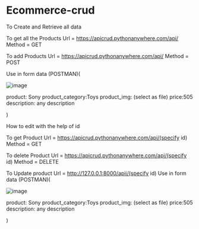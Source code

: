 # Ecommerce-crud

To Create and Retrieve all data

To get all the Products
Url = https://apicrud.pythonanywhere.com/api/
Method = GET


To add Products
Url = https://apicrud.pythonanywhere.com/api/
Method = POST


Use in form data (POSTMAN)(

![image](https://github.com/kunal-2668/Ecommerce-crud/assets/103948198/47f02831-176d-4411-84a9-97ce9434bb46)


product: Sony
product_category:Toys
product_img: (select as file)
price:505
description: any description

)


How to edit with the help of id


To get Product
Url = https://apicrud.pythonanywhere.com/api/(specify id)
Method = GET

To delete Product
Url = https://apicrud.pythonanywhere.com/api/(specify id)
Method = DELETE


To Update product
Url = http://127.0.0.1:8000/apii/(specify id)
Use in form data (POSTMAN)(

![image](https://github.com/kunal-2668/Ecommerce-crud/assets/103948198/a59af62d-14bf-4ac9-b0dc-0b7b096cddc6)

product: Sony
product_category:Toys
product_img: (select as file)
price:505
description: any description

)




